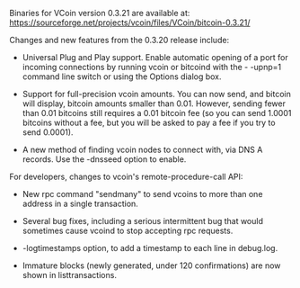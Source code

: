 Binaries for VCoin version 0.3.21 are available at:
  https://sourceforge.net/projects/vcoin/files/VCoin/bitcoin-0.3.21/

Changes and new features from the 0.3.20 release include:

* Universal Plug and Play support.  Enable automatic opening of a port for incoming connections by running vcoin or bitcoind with the - -upnp=1 command line switch or using the Options dialog box.

* Support for full-precision vcoin amounts.  You can now send, and bitcoin will display, bitcoin amounts smaller than 0.01.  However, sending fewer than 0.01 bitcoins still requires a 0.01 bitcoin fee (so you can send 1.0001 bitcoins without a fee, but you will be asked to pay a fee if you try to send 0.0001).

* A new method of finding vcoin nodes to connect with, via DNS A records. Use the -dnsseed option to enable.

For developers, changes to vcoin's remote-procedure-call API:

* New rpc command "sendmany" to send vcoins to more than one address in a single transaction.

* Several bug fixes, including a serious intermittent bug that would sometimes cause vcoind to stop accepting rpc requests. 

* -logtimestamps option, to add a timestamp to each line in debug.log.

* Immature blocks (newly generated, under 120 confirmations) are now shown in listtransactions.
